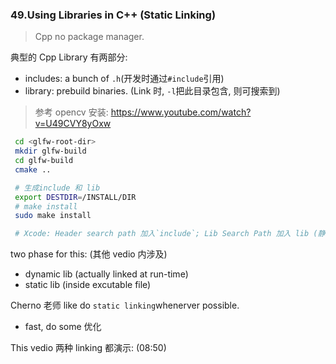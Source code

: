 ### 49.Using Libraries in C++ (Static Linking)

> Cpp no package manager.

典型的 Cpp Library 有两部分:

* includes: a bunch of `.h`(开发时通过`#include`引用)
* library: prebuild binaries. (Link 时, `-l`把此目录包含, 则可搜索到)

> 参考 opencv 安装: https://www.youtube.com/watch?v=U49CVY8yOxw

```sh
 cd <glfw-root-dir>
 mkdir glfw-build
 cd glfw-build
 cmake ..

 # 生成include 和 lib
 export DESTDIR=/INSTALL/DIR
 # make install
 sudo make install

 # Xcode: Header search path 加入`include`; Lib Search Path 加入 lib (静态?); Link Phase 加入 lib (动态)
```

two phase for this: (其他 vedio 内涉及)

* dynamic lib (actually linked at run-time)
* static lib (inside excutable file)

Cherno 老师 like do `static linking`whenerver possible.

* fast, do some 优化

This vedio 两种 linking 都演示: (08:50)
